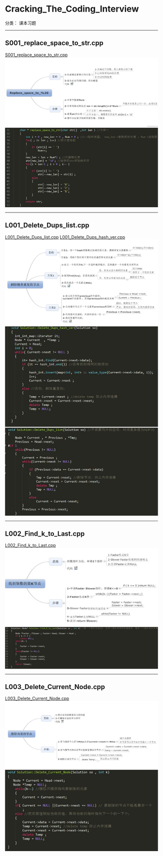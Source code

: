 # Cracking_The_Coding_Interview

分类： 课本习题

---


## S001_replace_space_to_str.cpp ##
[S001_replace_space_to_str.cpp][1]
![思维导图][2]
![代码][3]


----------
## L001_Delete_Dups_list.cpp ##
[L001_Delete_Dups_list.cpp][4]
[L001_Delete_Dups_hash_ver.cpp][5]
![思维导图][6]
![hash_version_code][7]
![Not_hash_version_code][8]


----------
## L002_Find_k_to_Last.cpp ##
[L002_Find_k_to_Last.cpp][9]
![思维导图][10]
![L002_Find_k_to_Last_code][11]


----------
## L003_Delete_Current_Node.cpp ##
[L003_Delete_Current_Node.cpp][12]
![思维导图][13]
![L003_Delete_Current_Node_code][14]


  [1]: https://github.com/waten1992/Cracking_The_Coding_Interview/blob/master/S001_replace_space_to_str.cpp
  [2]: https://github.com/waten1992/Cracking_The_Coding_Interview/blob/master/Iamge/S001_replace_space_to_%2520.JPG
  [3]: https://github.com/waten1992/Cracking_The_Coding_Interview/blob/master/Iamge/S001_replace_space_to_%2520_code.JPG
  [4]: https://github.com/waten1992/Cracking_The_Coding_Interview/blob/master/L001_Delete_Dups_list.cpp
  [5]: https://github.com/waten1992/Cracking_The_Coding_Interview/blob/master/L001_Delete_Dups_hash_ver.cpp
  [6]: https://github.com/waten1992/Cracking_The_Coding_Interview/blob/master/Iamge/L001_Delete_Dups_list_hash_ver.JPG
  [7]: https://github.com/waten1992/Cracking_The_Coding_Interview/blob/master/Iamge/L001_hash_ver_code.JPG
  [8]: https://github.com/waten1992/Cracking_The_Coding_Interview/blob/master/Iamge/L001_Not_hash_ver_code.JPG
  [9]: https://github.com/waten1992/Cracking_The_Coding_Interview/blob/master/L002_Find_k_to_Last.cpp
  [10]: https://github.com/waten1992/Cracking_The_Coding_Interview/blob/master/Iamge/L002_Find_k_to_Last.JPG
  [11]: https://github.com/waten1992/Cracking_The_Coding_Interview/blob/master/Iamge/L002_Find_k_to_Last_code.JPG
  [12]: https://github.com/waten1992/Cracking_The_Coding_Interview/blob/master/L003_Delete_Current_Node.cpp
  [13]: https://github.com/waten1992/Cracking_The_Coding_Interview/blob/master/Iamge/L003_Delete_Current_Node.JPG
  [14]: https://github.com/waten1992/Cracking_The_Coding_Interview/blob/master/Iamge/L003_Delete_Current_Node_code.JPG
